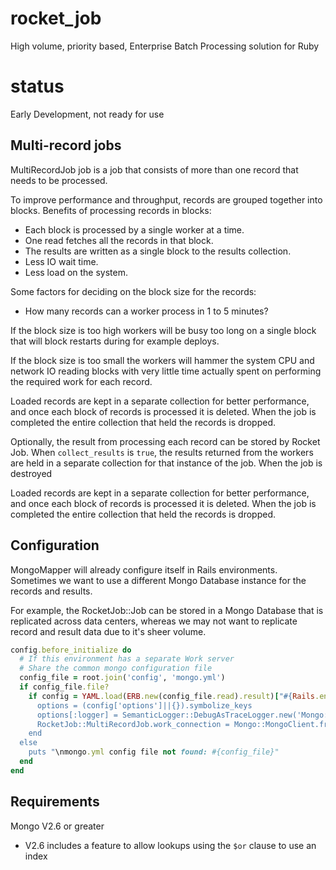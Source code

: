 rocket_job
=========

High volume, priority based, Enterprise Batch Processing solution for Ruby

status
======

Early Development, not ready for use

## Multi-record jobs

MultiRecordJob job is a job that consists of more than one record that needs
to be processed.

To improve performance and throughput, records are grouped together into blocks.
Benefits of processing records in blocks:
* Each block is processed by a single worker at a time.
* One read fetches all the records in that block.
* The results are written as a single block to the results collection.
* Less IO wait time.
* Less load on the system.

Some factors for deciding on the block size for the records:
* How many records can a worker process in 1 to 5 minutes?

If the block size is too high workers will be busy too long on a single block
that will block restarts during for example deploys.

If the block size is too small the workers will hammer the system CPU and network IO
reading blocks with very little time actually spent on performing the
required work for each record.

Loaded records are kept in a separate collection for better performance, and
once each block of records is processed it is deleted. When the job is completed
the entire collection that held the records is dropped.

Optionally, the result from processing each record can be stored by Rocket Job.
When `collect_results` is `true`, the results returned from the workers are
held in a separate collection for that instance of the job.
When the job is destroyed

Loaded records are kept in a separate collection for better performance, and
once each block of records is processed it is deleted. When the job is completed
the entire collection that held the records is dropped.

## Configuration

MongoMapper will already configure itself in Rails environments. Sometimes we want
to use a different Mongo Database instance for the records and results.

For example, the RocketJob::Job can be stored in a Mongo Database that is replicated
across data centers, whereas we may not want to replicate record and result data
due to it's sheer volume.

```ruby
config.before_initialize do
  # If this environment has a separate Work server
  # Share the common mongo configuration file
  config_file = root.join('config', 'mongo.yml')
  if config_file.file?
    if config = YAML.load(ERB.new(config_file.read).result)["#{Rails.env}_work]
      options = (config['options']||{}).symbolize_keys
      options[:logger] = SemanticLogger::DebugAsTraceLogger.new('Mongo:Work')
      RocketJob::MultiRecordJob.work_connection = Mongo::MongoClient.from_uri(config['uri'], options)
    end
  else
    puts "\nmongo.yml config file not found: #{config_file}"
  end
end
```

## Requirements

Mongo V2.6 or greater

* V2.6 includes a feature to allow lookups using the `$or` clause to use an index
